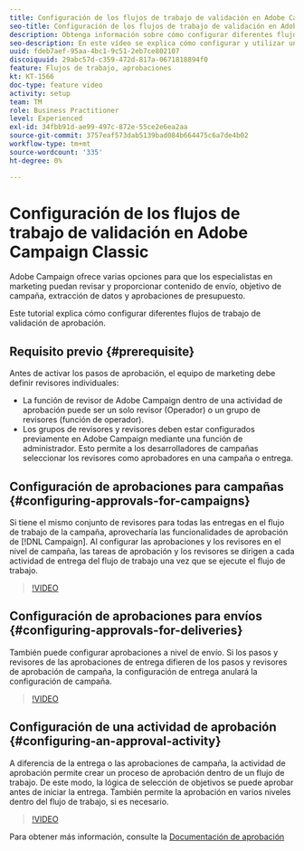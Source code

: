 ```yaml
---
title: Configuración de los flujos de trabajo de validación en Adobe Campaign Classic
seo-title: Configuración de los flujos de trabajo de validación en Adobe Campaign Classic
description: Obtenga información sobre cómo configurar diferentes flujos de trabajo de validación de aprobación.
seo-description: En este vídeo se explica cómo configurar y utilizar una plantilla de envío en ACCAdobe Campaign ofrece varias opciones para que los especialistas en marketing revisen y proporcionen contenido de envío, objetivo de campaña, extracción de datos y aprobaciones de presupuesto. Este tutorial explica cómo configurar diferentes flujos de trabajo de validación de aprobación.
uuid: fdeb7aef-95aa-4bc1-9c51-2eb7ce802107
discoiquuid: 29abc57d-c359-472d-817a-0671818894f0
feature: Flujos de trabajo, aprobaciones
kt: KT-1566
doc-type: feature video
activity: setup
team: TM
role: Business Practitioner
level: Experienced
exl-id: 34fbb91d-ae99-497c-872e-55ce2e6ea2aa
source-git-commit: 3757eaf573dab5139bad084b664475c6a7de4b02
workflow-type: tm+mt
source-wordcount: '335'
ht-degree: 0%

---
```


# Configuración de los flujos de trabajo de validación en Adobe Campaign Classic

Adobe Campaign ofrece varias opciones para que los especialistas en marketing puedan revisar y proporcionar contenido de envío, objetivo de campaña, extracción de datos y aprobaciones de presupuesto.

Este tutorial explica cómo configurar diferentes flujos de trabajo de validación de aprobación.

## Requisito previo {#prerequisite}

Antes de activar los pasos de aprobación, el equipo de marketing debe definir revisores individuales:

* La función de revisor de Adobe Campaign dentro de una actividad de aprobación puede ser un solo revisor (Operador) o un grupo de revisores (función de operador).
* Los grupos de revisores y revisores deben estar configurados previamente en Adobe Campaign mediante una función de administrador. Esto permite a los desarrolladores de campañas seleccionar los revisores como aprobadores en una campaña o entrega.

## Configuración de aprobaciones para campañas {#configuring-approvals-for-campaigns}

Si tiene el mismo conjunto de revisores para todas las entregas en el flujo de trabajo de la campaña, aprovecharía las funcionalidades de aprobación de [!DNL Campaign]. Al configurar las aprobaciones y los revisores en el nivel de campaña, las tareas de aprobación y los revisores se dirigen a cada actividad de entrega del flujo de trabajo una vez que se ejecute el flujo de trabajo.

>[!VIDEO](https://video.tv.adobe.com/v/25175?quality=12)

## Configuración de aprobaciones para envíos {#configuring-approvals-for-deliveries}

También puede configurar aprobaciones a nivel de envío. Si los pasos y revisores de las aprobaciones de entrega difieren de los pasos y revisores de aprobación de campaña, la configuración de entrega anulará la configuración de campaña.

>[!VIDEO](https://video.tv.adobe.com/v/25176?quality=12)

## Configuración de una actividad de aprobación {#configuring-an-approval-activity}

A diferencia de la entrega o las aprobaciones de campaña, la actividad de aprobación permite crear un proceso de aprobación dentro de un flujo de trabajo. De este modo, la lógica de selección de objetivos se puede aprobar antes de iniciar la entrega. También permite la aprobación en varios niveles dentro del flujo de trabajo, si es necesario.

>[!VIDEO](https://video.tv.adobe.com/v/25174?quality=12)

Para obtener más información, consulte la [Documentación de aprobación](https://experienceleague.adobe.com/docs/campaign-classic/using/automating-with-workflows/flow-control-activities/approval.html)
